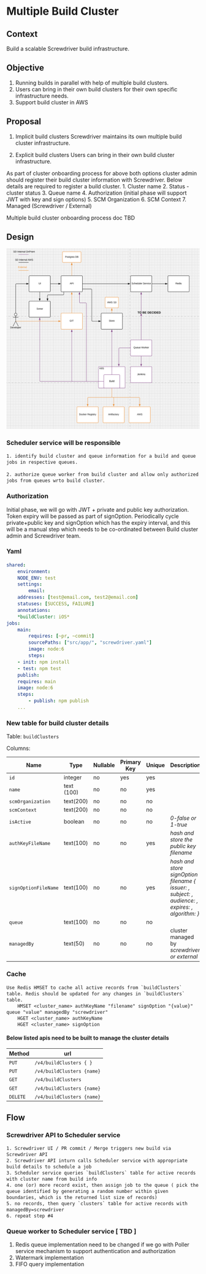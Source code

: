 # Multiple Build Cluster 

## Context

Build a scalable Screwdriver build infrastructure. 

## Objective 

1. Running builds in parallel with help of multiple build clusters.
2. Users can bring in their own build clusters for their own specific infrastructure needs.
3. Support build cluster in AWS

## Proposal

1. Implicit build clusters
	Screwdriver maintains its own multiple build cluster infrastructure.

2. Explicit build clusters
	Users can bring in their own build cluster infrastructure. 

As part of cluster onboarding process for above both options cluster admin should register their build cluster information with Screwdriver. Below details are required to register a build cluster.
	1. Cluster name
	2. Status - cluster status
	3. Queue name
	4. Authorization (initial phase will support JWT with key and sign options)
	5. SCM Organization
	6. SCM Context
	7. Managed (Screwdriver / External) 

Multiple build cluster onboarding process doc 
	TBD

## Design

![build-clusters.png](./diagrams/build-clusters-design.png)

### Scheduler service will be responsible 
	1. identify build cluster and queue information for a build and queue jobs in respective queues.

	2. authorize queue worker from build cluster and allow only authorized jobs from queues wrto build cluster.

### Authorization
Initial phase, we will go with JWT + private and public key authorization. Token expiry will be passed as part of signOption. Periodically cycle private+public key and signOption which has the expiry interval, and this will be a manual step which needs to be co-ordinated between Build cluster admin and Screwdriver team.

### Yaml 

```yml
shared:
    environment:
    NODE_ENV: test
    settings:
        email:
    addresses: [test@email.com, test2@email.com]
    statuses: [SUCCESS, FAILURE]
    annotations:
    *buildCluster: iOS*
jobs:
	main:
        requires: [~pr, ~commit]
        sourcePaths: ["src/app/", "screwdriver.yaml"]
        image: node:6
        steps:
    - init: npm install
    - test: npm test
    publish:
    requires: main
    image: node:6
    steps:
        - publish: npm publish
    ...
```   
 
### New table for build cluster details
Table: `buildClusters`

Columns:

| Name | Type | Nullable | Primary Key | Unique | Description
| --- | --- | --- | --- | --- | --- |
| `id` | integer | no | yes | yes | |
| `name` | text (100) | no | no | yes | |
| `scmOrganization` | text(200) | no | no | no | |
| `scmContext` | text(200) | no | no | no | |
| `isActive` | boolean | no | no | no | *0-false or 1-true* |
| `authKeyFileName` | text(100) | no | no | yes | *hash and store the public key filename* |
| `signOptionFileName` | text(100) | no | no | yes | *hash and store signOption filename { issuer: , subject: , audience: , expires: , algorithm: }* |
| `queue` | text(100) | no | no | no | |
| `managedBy` | text(50) | no | no | no | cluster managed by *screwdriver or external* |


### Cache 
	Use Redis HMSET to cache all active records from `buildClusters` table. Redis should be updated for any changes in `buildClusters` table.
		HMSET <cluster_name> authKeyName "filename" signOption "{value}" queue "value" managedBy "screwdriver"
		HGET <cluster_name> authKeyName
		HGET <cluster_name> signOption

#### Below listed apis need to be built to manage the cluster details

| Method | url |
| --- | --- |
| `PUT` | ` /v4/buildClusters { } ` |
| `PUT` | `	/v4/buildClusters {name} ` |
| `GET` | `	/v4/buildClusters ` |
| `GET` | `	/v4/buildClusters {name} ` |
| `DELETE` | ` /v4/buildClusters {name} ` |


## Flow
### Screwdriver API to Scheduler service

	1. Screwdriver UI / PR commit / Merge triggers new build via Screwdriver API
	2. Screwdriver API inturn calls Scheduler service with appropriate build details to schedule a job
	3. Scheduler service queries `buildClusters` table for active records with cluster name from build info
	4. one (or) more record exist, then assign job to the queue ( pick the queue identified by generating a random number within given boundaries, which is the returned list size of records)
	5. no records, then query `clusters` table for active records with managedBy=screwdriver
	6. repeat step #4

### Queue worker to Scheduler service [ TBD ] 

1. Redis queue implementation need to be changed if we go with Poller service mechanism to support authentication and authorization
2. Watermark implementation
3. FIFO query implementation
